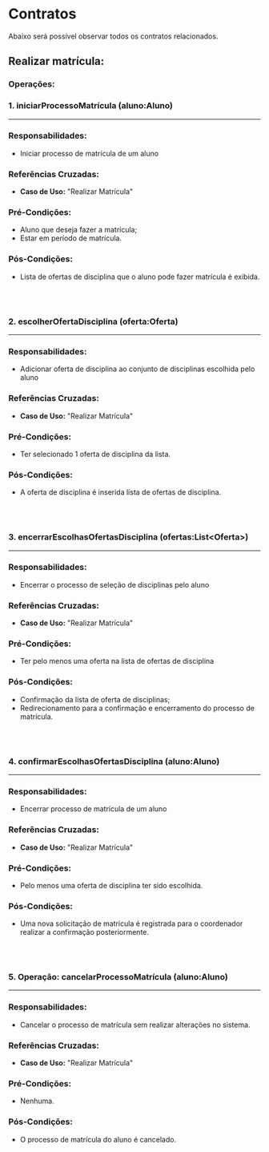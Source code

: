 # **Contratos**

Abaixo será possível observar todos os contratos relacionados.

## Realizar matrícula:

### Operações:

### **1.** iniciarProcessoMatrícula (aluno:Aluno)
-----------------------

### **Responsabilidades**:

- Iniciar processo de matrícula de um aluno

### **Referências Cruzadas**:

- **Caso de Uso:** "Realizar Matrícula"

### **Pré-Condições**:

- Aluno que deseja fazer a matrícula;
- Estar em período de matrícula.

### **Pós-Condições**:

- Lista de ofertas de disciplina que o aluno pode fazer matrícula é exibida.

<!-- Pular Linha -->
<br></br>

### **2.** escolherOfertaDisciplina (oferta:Oferta)
-----------------------

### **Responsabilidades**:

- Adicionar oferta de disciplina ao conjunto de disciplinas escolhida pelo aluno

### **Referências Cruzadas**:

- **Caso de Uso:** "Realizar Matrícula"

### **Pré-Condições**:

- Ter selecionado 1 oferta de disciplina da lista.

### **Pós-Condições**:

- A oferta de disciplina é inserida lista de ofertas de disciplina.

<!-- Pular Linha -->
<br></br>


### **3.** encerrarEscolhasOfertasDisciplina (ofertas:List\<Oferta\>)
-----------------------

### **Responsabilidades**:

- Encerrar o processo de seleção de disciplinas pelo aluno

### **Referências Cruzadas**:

- **Caso de Uso:** "Realizar Matrícula"

### **Pré-Condições**:

- Ter pelo menos uma oferta na lista de ofertas de disciplina

### **Pós-Condições**:

- Confirmação da lista de oferta de disciplinas;
- Redirecionamento para a confirmação e encerramento do processo de matrícula.


<!-- Pular Linha -->
<br></br>


### **4.** confirmarEscolhasOfertasDisciplina (aluno:Aluno)
-----------------------

### **Responsabilidades**:

- Encerrar processo de matrícula de um aluno

### **Referências Cruzadas**:

- **Caso de Uso:** "Realizar Matrícula"

### **Pré-Condições**:

- Pelo menos uma oferta de disciplina ter sido escolhida.

### **Pós-Condições**:

- Uma nova solicitação de matrícula é registrada para o coordenador realizar a confirmação posteriormente.

<!-- Pular Linha -->
<br></br>

### 5. **Operação**: cancelarProcessoMatrícula (aluno:Aluno)
-----------------------

### **Responsabilidades**:

- Cancelar o processo de matrícula sem realizar alterações no sistema.

### **Referências Cruzadas**:

- **Caso de Uso:** "Realizar Matrícula"

### **Pré-Condições**:

- Nenhuma.

### **Pós-Condições**:

- O processo de matrícula do aluno é cancelado.

<!-- Pular Linha -->
<br></br>
